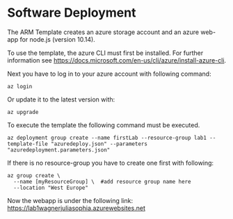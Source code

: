# Software Deployment

The ARM Template creates an azure storage account and an azure web-app for node.js (version 10.14).

To use the template, the azure CLI must first be installed. For further information see https://docs.microsoft.com/en-us/cli/azure/install-azure-cli.

Next you have to log in to your azure account with following command:

```
az login
```

Or update it to the latest version with: 

```
az upgrade
```


To execute the template the following command must be executed.

```
az deployment group create --name firstLab --resource-group lab1 --template-file "azuredeploy.json" --parameters "azuredeployment.parameters.json"
```

If there is no resource-group you have to create one first with following: 
```
az group create \
  --name [myResourceGroup] \  #add resource group name here
  --location "West Europe"
```

Now the webapp is under the following link: 
https://lab1wagnerjuliasophia.azurewebsites.net

